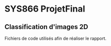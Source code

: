 # SYS866 ProjetFinal

## Classification d'images 2D

Fichiers de code utilisés afin de réaliser le rapport.
